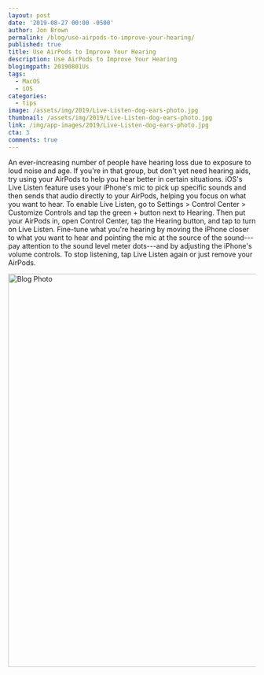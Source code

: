```yaml
---
layout: post
date: '2019-08-27 00:00 -0500'
author: Jon Brown
permalink: /blog/use-airpods-to-improve-your-hearing/
published: true
title: Use AirPods to Improve Your Hearing
description: Use AirPods to Improve Your Hearing
blogimgpath: 20190801Us
tags:
  - MacOS
  - iOS
categories:
  - tips
image: /assets/img/2019/Live-Listen-dog-ears-photo.jpg
thumbnail: /assets/img/2019/Live-Listen-dog-ears-photo.jpg
link: /img/app-images/2019/Live-Listen-dog-ears-photo.jpg
cta: 3
comments: true
---
```

An ever-increasing number of people have hearing loss due to exposure to
loud noise and age. If you're in that group, but don't yet need hearing
aids, try using your AirPods to help you hear better in certain
situations. iOS's Live Listen feature uses your iPhone's mic to pick up
specific sounds and then sends that audio directly to your AirPods,
helping you focus on what you want to hear. To enable Live Listen, go to
Settings \> Control Center \> Customize Controls and tap the green +
button next to Hearing. Then put your AirPods in, open Control Center,
tap the Hearing button, and tap to turn on Live Listen. Fine-tune what
you're hearing by moving the iPhone closer to what you want to hear and
pointing the mic at the source of the sound---pay attention to the sound
level meter dots---and by adjusting the iPhone's volume controls. To
stop listening, tap Live Listen again or just remove your AirPods.

<img alt="Blog Photo" src="{{ site.site_cdn }}/assets/img/blog/2019/20190801Us/image2.png" class="img-fluid rounded m-2" width="800" />